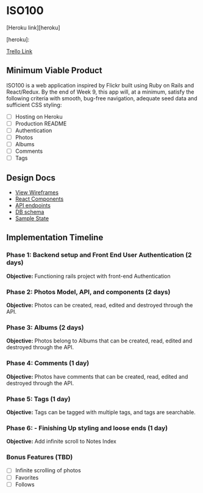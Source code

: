 # ISO100

[Heroku link][heroku]

[heroku]:

[Trello Link][trello]

[trello]: https://trello.com/b/phMZ0OQp/flickr-clone

## Minimum Viable Product

ISO100 is a web application inspired by Flickr built using Ruby on Rails
and React/Redux.  By the end of Week 9, this app will, at a minimum, satisfy the
following criteria with smooth, bug-free navigation, adequate seed data and
sufficient CSS styling:

- [ ] Hosting on Heroku
- [ ] Production README
- [ ] Authentication
- [ ] Photos
- [ ] Albums
- [ ] Comments
- [ ] Tags

## Design Docs
* [View Wireframes][wireframes]
* [React Components][components]
* [API endpoints][api-endpoints]
* [DB schema][schema]
* [Sample State][sample-state]

[wireframes]: ./wireframes
[components]: ./component-hierarchy.md
[sample-state]: ./sample-state.md
[api-endpoints]: ./api-endpoints.md
[schema]: ./schema.md

## Implementation Timeline

### Phase 1: Backend setup and Front End User Authentication (2 days)

**Objective:** Functioning rails project with front-end Authentication

### Phase 2: Photos Model, API, and components (2 days)

**Objective:** Photos can be created, read, edited and destroyed through
the API.

### Phase 3: Albums (2 days)

**Objective:** Photos belong to Albums that can be created, read, edited and destroyed through the API.

### Phase 4: Comments (1 day)

**Objective:** Photos have comments that can be created, read, edited and destroyed through the API.

### Phase 5: Tags (1 day)

**Objective:** Tags can be tagged with multiple tags, and tags are searchable.


### Phase 6: - Finishing Up styling and loose ends (1 day)

**Objective:** Add infinite scroll to Notes Index

### Bonus Features (TBD)
- [ ] Infinite scrolling of photos
- [ ] Favorites
- [ ] Follows
